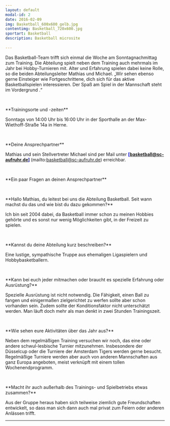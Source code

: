 ```yaml
---
layout: default
modal-id: 2
date: 2016-02-09
img: Basketball_600x600_gelb.jpg
contentimg: Basketball_720x600.jpg
sportart: Basketball
description: Basketball microsite
             
---
```


  
  Das Basketball-Team trifft sich einmal die Woche am Sonntagnachmittag zum Training. Die Abteilung spielt neben dem Training auch mehrmals im Jahr bei Hobby-Turnieren mit. Alter und Erfahrung spielen dabei keine Rolle, so die beiden Abteilungsleiter Mathias und Michael. „Wir sehen ebenso gerne Einsteiger wie Fortgeschrittene, dich sich für das aktive Basketballspielen interessieren. Der Spaß am Spiel in der Mannschaft steht  im Vordergrund .“
  
<p>&nbsp;</p>
**Trainingsorte und -zeiten**

 Sonntags von 14:00 Uhr bis 16:00 Uhr in der Sporthalle an der Max-Wiethoff-Straße 14a in Herne.

<p>&nbsp;</p>
**Deine Ansprechpartner**

Mathias und sein Stellvertreter Michael sind per Mail unter <b> <font color="#0000FF"> [basketball@sc-aufruhr.de] </font> </b> (mailto:basketball@sc-aufruhr.de)  erreichbar.

<p>&nbsp;</p>
 **Ein paar Fragen an deinen Ansprechpartner**

<p>&nbsp;</p>
**Hallo Mathias, du leitest bei uns die Abteilung Basketball. Seit wann machst du das und wie bist du dazu gekommen?**
  
  Ich bin seit 2004 dabei, da Basketball immer schon zu meinen Hobbies gehörte und es sonst nur wenig Möglichkeiten gibt, in der Freizeit zu spielen.
<p>&nbsp;</p>
**Kannst du deine Abteilung kurz beschreiben?**

Eine lustige, sympathische Truppe aus ehemaligen Ligaspielern und Hobbybasketballern.


<p>&nbsp;</p>
**Kann bei euch jeder mitmachen oder braucht es spezielle Erfahrung oder Ausrüstung?**
  
  Spezielle Ausrüstung ist nicht notwendig. Die Fähigkeit, einen Ball zu fangen und einigermaßen zielgerichtet zu werfen sollte aber schon vorhanden sein.
Zudem sollte der Konditionsfaktor nicht unterschätzt werden. Man läuft doch mehr als man denkt in zwei Stunden Trainingszeit.
<p>&nbsp;</p>
**Wie sehen eure Aktivitäten über das Jahr aus?**

Neben dem regelmäßigen Training versuchen wir noch, das eine oder andere schwul-lesbische Turnier mitzunehmen. Insbesondere der Düsselcup oder die Turniere der Amsterdam Tigers werden gerne besucht. Regelmäßige Turniere werden aber auch von anderen Mannschaften aus ganz Europa angeboten, meist verknüpft mit einem tollen Wochenendprogramm.

<p>&nbsp;</p>
**Macht ihr auch außerhalb des Trainings- und Spielbetriebs etwas zusammen?**

Aus der Gruppe heraus haben sich teilweise ziemlich gute Freundschaften entwickelt, so dass man sich dann auch mal privat zum Feiern oder anderen Anlässen trifft.


___
